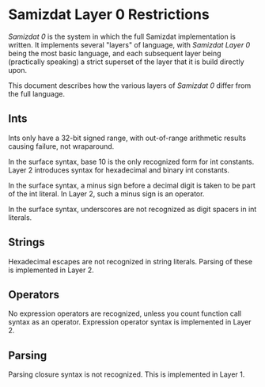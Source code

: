 Samizdat Layer 0 Restrictions
=============================

*Samizdat 0* is the system in which the full Samizdat implementation is
written. It implements several "layers" of language, with *Samizdat Layer 0*
being the most basic language, and each subsequent layer being (practically
speaking) a strict superset of the layer that it is build directly upon.

This document describes how the various layers of *Samizdat 0* differ
from the full language.


Ints
----

Ints only have a 32-bit signed range, with out-of-range arithmetic
results causing failure, not wraparound.

In the surface syntax, base 10 is the only recognized form for int
constants. Layer 2 introduces syntax for hexadecimal and binary int
constants.

In the surface syntax, a minus sign before a decimal digit is taken to
be part of the int literal. In Layer 2, such a minus sign is an operator.

In the surface syntax, underscores are not recognized as digit spacers
in int literals.

Strings
-------

Hexadecimal escapes are not recognized in string literals. Parsing of
these is implemented in Layer 2.

Operators
---------

No expression operators are recognized, unless you count function call
syntax as an operator. Expression operator syntax is implemented in Layer
2.

Parsing
-------

Parsing closure syntax is not recognized. This is implemented in Layer 1.
